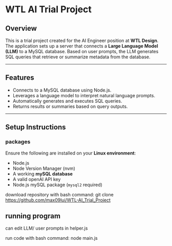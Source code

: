 # WTL AI Trial Project

## Overview

This is a trial project created for the AI Engineer position at **WTL Design**. The application sets up a server that connects a **Large Language Model (LLM)** to a MySQL database. Based on user prompts, the LLM generates SQL queries that retrieve or summarize metadata from the database.

---

## Features

- Connects to a MySQL database using Node.js.
- Leverages a language model to interpret natural language prompts.
- Automatically generates and executes SQL queries.
- Returns results or summaries based on query outputs.

---

## Setup Instructions

### packages

Ensure the following are installed on your **Linux environment**:

- Node.js
- Node Version Manager (nvm)
- A working **mySQL database**
- A valid openAI API key
- Node.js mySQL package (`mysql2` required)

download repository with bash command:
git clone https://github.com/max09lui/WTL-AI_Trial_Project

## running program

can edit LLM/ user prompts in helper.js

run code with bash command:
node main.js


